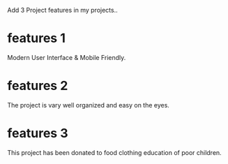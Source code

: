 Add 3 Project features in my projects..
# features 1
Modern User Interface & Mobile Friendly.
# features 2
The project is vary well organized and easy on the eyes.
# features 3
This project has been donated to food clothing education of poor children.
